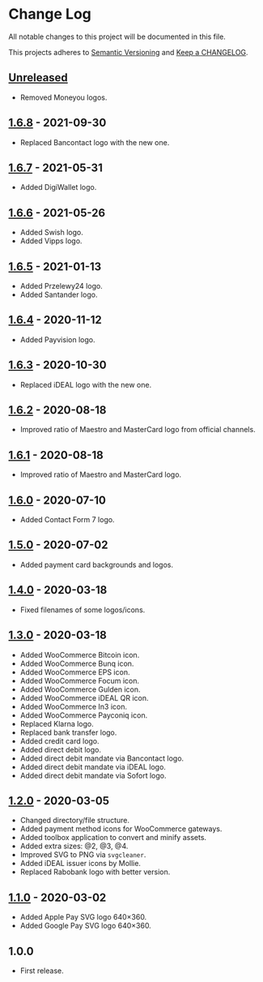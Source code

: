 # Change Log

All notable changes to this project will be documented in this file.

This projects adheres to [Semantic Versioning](http://semver.org/) and [Keep a CHANGELOG](http://keepachangelog.com/).

## [Unreleased][unreleased]
- Removed Moneyou logos.

## [1.6.8] - 2021-09-30
- Replaced Bancontact logo with the new one.

## [1.6.7] - 2021-05-31
- Added DigiWallet logo.

## [1.6.6] - 2021-05-26
- Added Swish logo.
- Added Vipps logo.

## [1.6.5] - 2021-01-13
- Added Przelewy24 logo.
- Added Santander logo.

## [1.6.4] - 2020-11-12
- Added Payvision logo.

## [1.6.3] - 2020-10-30
- Replaced iDEAL logo with the new one.

## [1.6.2] - 2020-08-18
- Improved ratio of Maestro and MasterCard logo from official channels.

## [1.6.1] - 2020-08-18
- Improved ratio of Maestro and MasterCard logo.

## [1.6.0] - 2020-07-10
- Added Contact Form 7 logo.

## [1.5.0] - 2020-07-02
- Added payment card backgrounds and logos.

## [1.4.0] - 2020-03-18
- Fixed filenames of some logos/icons.

## [1.3.0] - 2020-03-18
- Added WooCommerce Bitcoin icon.
- Added WooCommerce Bunq icon.
- Added WooCommerce EPS icon.
- Added WooCommerce Focum icon.
- Added WooCommerce Gulden icon.
- Added WooCommerce iDEAL QR icon.
- Added WooCommerce In3 icon.
- Added WooCommerce Payconiq icon.
- Replaced Klarna logo.
- Replaced bank transfer logo.
- Added credit card logo.
- Added direct debit logo.
- Added direct debit mandate via Bancontact logo.
- Added direct debit mandate via iDEAL logo.
- Added direct debit mandate via Sofort logo.

## [1.2.0] - 2020-03-05
- Changed directory/file structure.
- Added payment method icons for WooCommerce gateways.
- Added toolbox application to convert and minify assets.
- Added extra sizes: @2, @3, @4.
- Improved SVG to PNG via `svgcleaner`.
- Added iDEAL issuer icons by Mollie.
- Replaced Rabobank logo with better version.

## [1.1.0] - 2020-03-02
- Added Apple Pay SVG logo 640×360.
- Added Google Pay SVG logo 640×360.

## 1.0.0
- First release.

[unreleased]: https://github.com/wp-pay/logos/compare/1.6.8...HEAD
[1.6.8]: https://github.com/wp-pay/logos/compare/1.6.7...1.6.8
[1.6.7]: https://github.com/wp-pay/logos/compare/1.6.6...1.6.7
[1.6.6]: https://github.com/wp-pay/logos/compare/1.6.5...1.6.6
[1.6.5]: https://github.com/wp-pay/logos/compare/1.6.4...1.6.5
[1.6.4]: https://github.com/wp-pay/logos/compare/1.6.3...1.6.4
[1.6.3]: https://github.com/wp-pay/logos/compare/1.6.2...1.6.3
[1.6.2]: https://github.com/wp-pay/logos/compare/1.6.1...1.6.2
[1.6.1]: https://github.com/wp-pay/logos/compare/1.6.0...1.6.1
[1.6.0]: https://github.com/wp-pay/logos/compare/1.5.0...1.6.0
[1.5.0]: https://github.com/wp-pay/logos/compare/1.4.0...1.5.0
[1.4.0]: https://github.com/wp-pay/logos/compare/1.3.0...1.4.0
[1.3.0]: https://github.com/wp-pay/logos/compare/1.2.0...1.3.0
[1.2.0]: https://github.com/wp-pay/logos/compare/1.1.0...1.2.0
[1.1.0]: https://github.com/wp-pay/logos/compare/1.0.0...1.1.0
